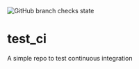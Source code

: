 ![GitHub branch checks state](https://img.shields.io/github/checks-status/Naktakala/test_ci/main?label=main)
# test_ci
A simple repo to test continuous integration
